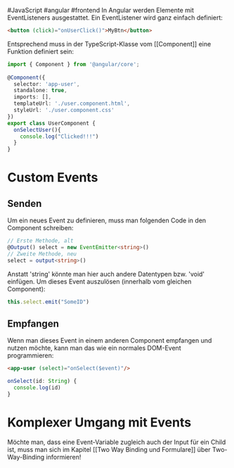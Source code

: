 #JavaScript 
#angular 
#frontend 
In Angular werden Elemente mit EventListeners ausgestattet. Ein EventListener wird ganz einfach definiert:
```HTML
<button (click)="onUserClick()">MyBtn</button>
```
Entsprechend muss in der TypeScript-Klasse vom [[Component]] eine Funktion definiert sein:
```TypeScript
import { Component } from '@angular/core';  
  
@Component({  
  selector: 'app-user',  
  standalone: true,  
  imports: [],  
  templateUrl: './user.component.html',  
  styleUrl: './user.component.css'  
})  
export class UserComponent {  
  onSelectUser(){  
    console.log("Clicked!!!")  
  }  
}
```
# Custom Events
## Senden
Um ein neues Event zu definieren, muss man folgenden Code in den Component schreiben:
```TypeScript
// Erste Methode, alt
@Output() select = new EventEmitter<string>()
// Zweite Methode, neu
select = output<string>()
```
Anstatt 'string' könnte man hier auch andere Datentypen bzw. 'void' einfügen.
Um dieses Event auszulösen (innerhalb vom gleichen Component):
```TypeScript
this.select.emit("SomeID")
```
## Empfangen
Wenn man dieses Event in einem anderen Component empfangen und nutzen möchte, kann man das wie ein normales DOM-Event programmieren:
```HTML
<app-user (select)="onSelect($event)"/>
```
```TypeScript
onSelect(id: String) {  
  console.log(id)  
}
```
# Komplexer Umgang mit Events
Möchte man, dass eine Event-Variable zugleich auch der Input für ein Child ist, muss man sich im Kapitel [[Two Way Binding und Formulare]] über Two-Way-Binding informieren!